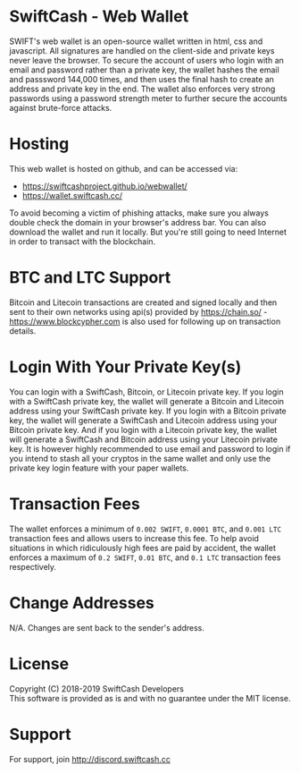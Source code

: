 # SwiftCash - Web Wallet

SWIFT's web wallet is an open-source wallet written in html, css and javascript. All signatures are handled on the client-side and private keys never leave the browser.
To secure the account of users who login with an email and password rather than a private key, the wallet hashes the email and passsword 144,000 times, and then uses the final hash to create an address and private key in the end.
The wallet also enforces very strong passwords using a password strength meter to further secure the accounts against brute-force attacks.

# Hosting
This web wallet is hosted on github, and can be accessed via:

* https://swiftcashproject.github.io/webwallet/
* https://wallet.swiftcash.cc/

To avoid becoming a victim of phishing attacks, make sure you always double check the domain in your browser's address bar. You can also download the wallet and run it locally. But you're still going to need Internet in order to transact with the blockchain.

# BTC and LTC Support
Bitcoin and Litecoin transactions are created and signed locally and then sent to their own networks using api(s) provided by https://chain.so/ - https://www.blockcypher.com is also used for following up on transaction details.

# Login With Your Private Key(s)
You can login with a SwiftCash, Bitcoin, or Litecoin private key. If you login with a SwiftCash private key, the wallet will generate a Bitcoin and Litecoin address using your SwiftCash private key. If you login with a Bitcoin private key, the wallet will generate a SwiftCash and Litecoin address using your Bitcoin private key. And if you login with a Litecoin private key, the wallet will generate a SwiftCash and Bitcoin address using your Litecoin private key. It is however highly recommended to use email and password to login if you intend to stash all your cryptos in the same wallet and only use the private key login feature with your paper wallets.

# Transaction Fees
The wallet enforces a minimum of `0.002 SWIFT`, `0.0001 BTC`, and `0.001 LTC` transaction fees and allows users to increase this fee. To help avoid situations in which ridiculously high fees are paid by accident, the wallet enforces a maximum of `0.2 SWIFT`, `0.01 BTC`, and `0.1 LTC` transaction fees respectively.

# Change Addresses
N/A. Changes are sent back to the sender's address.

# License
Copyright (C) 2018-2019 SwiftCash Developers <br />
This software is provided as is and with no guarantee under the MIT license.

# Support
For support, join http://discord.swiftcash.cc
